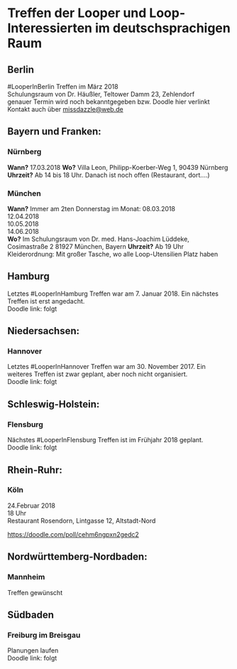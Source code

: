 # Treffen der Looper und Loop-Interessierten im deutschsprachigen Raum

## Berlin
#LooperInBerlin Treffen im März 2018  
Schulungsraum von Dr. Häußler, Teltower Damm 23, Zehlendorf  
genauer Termin wird noch bekanntgegeben bzw. Doodle hier verlinkt  
Kontakt auch über missdazzle@web.de

## Bayern und Franken:

### Nürnberg
**Wann?**
17.03.2018
**Wo?**
Villa Leon, Philipp-Koerber-Weg 1, 90439 Nürnberg
**Uhrzeit?**
Ab 14 bis 18 Uhr. Danach ist noch offen (Restaurant, dort....)  


### München
**Wann?**   Immer am 2ten Donnerstag im Monat:
08.03.2018  
12.04.2018  
10.05.2018  
14.06.2018  
**Wo?**
Im Schulungsraum von Dr. med. Hans-Joachim Lüddeke, Cosimastraße 2 81927 München, Bayern
**Uhrzeit?**
Ab 19 Uhr
Kleiderordnung: Mit großer Tasche, wo alle Loop-Utensilien Platz haben


## Hamburg
Letztes #LooperInHamburg Treffen war am 7. Januar 2018. Ein nächstes Treffen ist erst angedacht.  
Doodle link: folgt  

## Niedersachsen:  
  
### Hannover
Letztes #LooperInHannover Treffen war am 30. November 2017. Ein weiteres Treffen ist zwar geplant, aber noch nicht organisiert.  
Doodle link: folgt  

## Schleswig-Holstein:  
  
### Flensburg  
Nächstes #LooperInFlensburg Treffen ist im Frühjahr 2018 geplant.  
Doodle link: folgt

## Rhein-Ruhr:

### Köln
24.Februar 2018  
18 Uhr  
Restaurant Rosendorn, Lintgasse 12, Altstadt-Nord  

https://doodle.com/poll/cehm6ngpxn2gedc2  
  
## Nordwürttemberg-Nordbaden:  
  
### Mannheim  
Treffen gewünscht  

## Südbaden  
  
### Freiburg im Breisgau  
Planungen laufen  
Doodle link: folgt  




